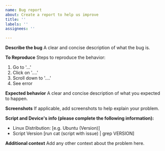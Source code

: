 ```yaml
---
name: Bug report
about: Create a report to help us improve
title: ''
labels: ''
assignees: ''

---
```


**Describe the bug**
A clear and concise description of what the bug is.

**To Reproduce**
Steps to reproduce the behavior:
1. Go to '...'
2. Click on '....'
3. Scroll down to '....'
4. See error

**Expected behavior**
A clear and concise description of what you expected to happen.

**Screenshots**
If applicable, add screenshots to help explain your problem.

**Script and Device's info (please complete the following information):**
 - Linux Distribution: [e.g. Ubuntu (Version)]
 - Script Version [run cat (script with issue) | grep VERSION]

**Additional context**
Add any other context about the problem here.
